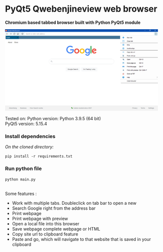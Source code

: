 # PyQt5 Qwebenjineview web browser
**Chromium based tabbed browser built with Python PyQt5 module**

<img src="./browser-screenshot.png" alt="Screenshot"/>

Tested on:
Python version: Python 3.9.5 (64 bit)<br>
PyQt5 version: 5.15.4

<h3>Install dependencies</h3>
<i>On the cloned directory:</i>

```
pip install -r requirements.txt
```

<h3>Run python file</h3>

```
python main.py
```

<br>
Some features :
  <ul>
    <li>Work with multiple tabs. Doubleclick on tab bar to open a new</li>
    <li>Search Google right from the address bar</li>
    <li>Print webpage</li>
    <li>Print webpage with preview</li>
    <li>Open a local file into this browser</li>
    <li>Save webpage complete webpage or HTML</li>
    <li>Copy site url to clipboard feature</li>
    <li>Paste and go, which will navigate to that website that is saved in your clipboard</li>
  </ul>
<br>

